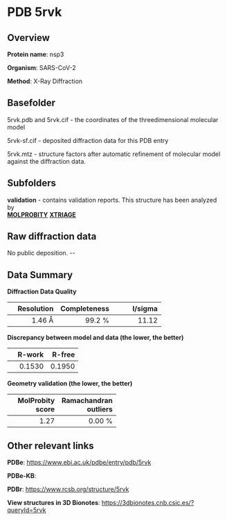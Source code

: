 # PDB 5rvk

## Overview

**Protein name**: nsp3

**Organism**: SARS-CoV-2

**Method**: X-Ray Diffraction



## Basefolder

5rvk.pdb and 5rvk.cif - the coordinates of the threedimensional molecular model

5rvk-sf.cif - deposited diffraction data for this PDB entry

5rvk.mtz - structure factors after automatic refinement of molecular model against the diffraction data.

## Subfolders





**validation** - contains validation reports. This structure has been analyzed by <br>  [**MOLPROBITY**](https://github.com/thorn-lab/coronavirus_structural_task_force/tree/master/pdb/nsp3/SARS-CoV-2/5rvk/validation/molprobity) [**XTRIAGE**](https://github.com/thorn-lab/coronavirus_structural_task_force/blob/master/pdb/nsp3/SARS-CoV-2/5rvk/validation/Xtriage_output.log)  



## Raw diffraction data

No public deposition. --<br> 

## Data Summary
**Diffraction Data Quality**

|   | Resolution | Completeness| I/sigma |
|---|-------------:|----------------:|--------------:|
|   |1.46 Å|99.2  %|<img width=50/>11.12|

**Discrepancy between model and data (the lower, the better)**

|   | **R-work**| **R-free**   
|---|-------------:|----------------:|           
||  0.1530|  0.1950|

**Geometry validation (the lower, the better)**

|   |**MolProbity<br>score**| **Ramachandran<br>outliers** 
|---|-------------:|----------------:|
||  1.27|  0.00 %|

 

 



## Other relevant links 
**PDBe**:  https://www.ebi.ac.uk/pdbe/entry/pdb/5rvk

**PDBe-KB**:  
 
**PDBr**: https://www.rcsb.org/structure/5rvk 

**View structures in 3D Bionotes**: https://3dbionotes.cnb.csic.es/?queryId=5rvk

